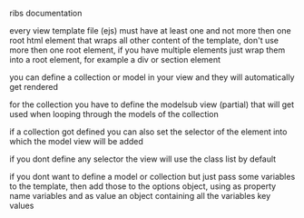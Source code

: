 ribs documentation

every view template file (ejs) must have at least one and not more then one root html element that wraps all other content of the template, don't use more then one root element, if you have multiple elements just wrap them into a root element, for example a div or section element

you can define a collection or model in your view and they will automatically get rendered

for the collection you have to define the modelsub view (partial) that will get used when looping through the models of the collection

if a collection got defined you can also set the selector of the element into which the model view will be added

if you dont define any selector the view will use the class list by default

if you dont want to define a model or collection but just pass some variables to the template, then add those to the options object, using as property name variables and as value an object containing all the variables key values
 